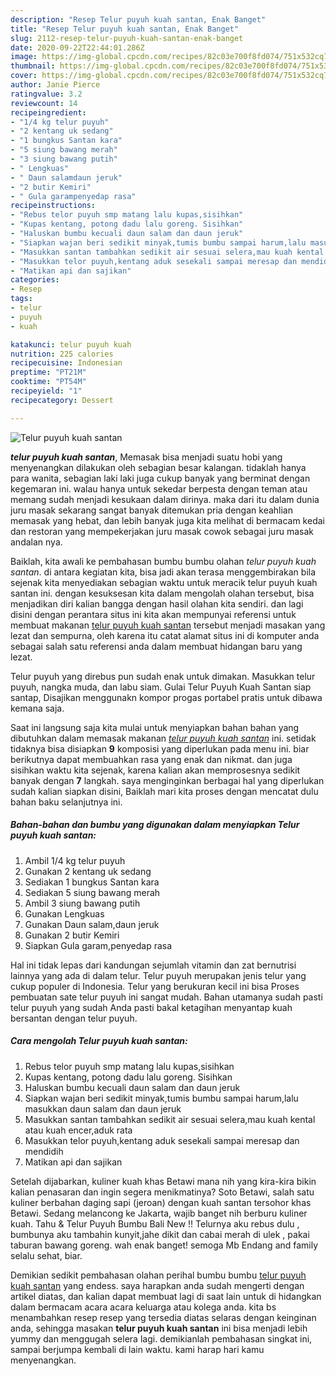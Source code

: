 ```yaml
---
description: "Resep Telur puyuh kuah santan, Enak Banget"
title: "Resep Telur puyuh kuah santan, Enak Banget"
slug: 2112-resep-telur-puyuh-kuah-santan-enak-banget
date: 2020-09-22T22:44:01.286Z
image: https://img-global.cpcdn.com/recipes/82c03e700f8fd074/751x532cq70/telur-puyuh-kuah-santan-foto-resep-utama.jpg
thumbnail: https://img-global.cpcdn.com/recipes/82c03e700f8fd074/751x532cq70/telur-puyuh-kuah-santan-foto-resep-utama.jpg
cover: https://img-global.cpcdn.com/recipes/82c03e700f8fd074/751x532cq70/telur-puyuh-kuah-santan-foto-resep-utama.jpg
author: Janie Pierce
ratingvalue: 3.2
reviewcount: 14
recipeingredient:
- "1/4 kg telur puyuh"
- "2 kentang uk sedang"
- "1 bungkus Santan kara"
- "5 siung bawang merah"
- "3 siung bawang putih"
- " Lengkuas"
- " Daun salamdaun jeruk"
- "2 butir Kemiri"
- " Gula garampenyedap rasa"
recipeinstructions:
- "Rebus telor puyuh smp matang lalu kupas,sisihkan"
- "Kupas kentang, potong dadu lalu goreng. Sisihkan"
- "Haluskan bumbu kecuali daun salam dan daun jeruk"
- "Siapkan wajan beri sedikit minyak,tumis bumbu sampai harum,lalu masukkan daun salam dan daun jeruk"
- "Masukkan santan tambahkan sedikit air sesuai selera,mau kuah kental atau kuah encer,aduk rata"
- "Masukkan telor puyuh,kentang aduk sesekali sampai meresap dan mendidih"
- "Matikan api dan sajikan"
categories:
- Resep
tags:
- telur
- puyuh
- kuah

katakunci: telur puyuh kuah 
nutrition: 225 calories
recipecuisine: Indonesian
preptime: "PT21M"
cooktime: "PT54M"
recipeyield: "1"
recipecategory: Dessert

---
```



![Telur puyuh kuah santan](https://img-global.cpcdn.com/recipes/82c03e700f8fd074/751x532cq70/telur-puyuh-kuah-santan-foto-resep-utama.jpg)

<b><i>telur puyuh kuah santan</i></b>, Memasak bisa menjadi suatu hobi yang menyenangkan dilakukan oleh sebagian besar kalangan. tidaklah hanya para wanita, sebagian laki laki juga cukup banyak yang berminat dengan kegemaran ini. walau hanya untuk sekedar berpesta dengan teman atau memang sudah menjadi kesukaan dalam dirinya. maka dari itu dalam dunia juru masak sekarang sangat banyak ditemukan pria dengan keahlian memasak yang hebat, dan lebih banyak juga kita melihat di bermacam kedai dan restoran yang mempekerjakan juru masak cowok sebagai juru masak andalan nya.

Baiklah, kita awali ke pembahasan bumbu bumbu olahan <i>telur puyuh kuah santan</i>. di antara kegiatan kita, bisa jadi akan terasa menggembirakan bila sejenak kita menyediakan sebagian waktu untuk meracik telur puyuh kuah santan ini. dengan kesuksesan kita dalam mengolah olahan tersebut, bisa menjadikan diri kalian bangga dengan hasil olahan kita sendiri. dan lagi disini dengan perantara situs ini kita akan mempunyai referensi untuk membuat makanan <u>telur puyuh kuah santan</u> tersebut menjadi masakan yang lezat dan sempurna, oleh karena itu catat alamat situs ini di komputer anda sebagai salah satu referensi anda dalam membuat hidangan baru yang lezat.

Telur puyuh yang direbus pun sudah enak untuk dimakan. Masukkan telur puyuh, nangka muda, dan labu siam. Gulai Telur Puyuh Kuah Santan siap santap, Disajikan menggunakn kompor progas portabel pratis untuk dibawa kemana saja.


Saat ini langsung saja kita mulai untuk menyiapkan bahan bahan yang dibutuhkan dalam memasak makanan <u><i>telur puyuh kuah santan</i></u> ini. setidak tidaknya bisa disiapkan <b>9</b> komposisi yang diperlukan pada menu ini. biar berikutnya dapat membuahkan rasa yang enak dan nikmat. dan juga sisihkan waktu kita sejenak, karena kalian akan memprosesnya sedikit banyak dengan <b>7</b> langkah. saya menginginkan berbagai hal yang diperlukan sudah kalian siapkan disini, Baiklah mari kita proses dengan mencatat dulu bahan baku selanjutnya ini.

<!--inarticleads1-->

##### Bahan-bahan dan bumbu yang digunakan dalam menyiapkan Telur puyuh kuah santan:

1. Ambil 1/4 kg telur puyuh
1. Gunakan 2 kentang uk sedang
1. Sediakan 1 bungkus Santan kara
1. Sediakan 5 siung bawang merah
1. Ambil 3 siung bawang putih
1. Gunakan  Lengkuas
1. Gunakan  Daun salam,daun jeruk
1. Gunakan 2 butir Kemiri
1. Siapkan  Gula garam,penyedap rasa


Hal ini tidak lepas dari kandungan sejumlah vitamin dan zat bernutrisi lainnya yang ada di dalam telur. Telur puyuh merupakan jenis telur yang cukup populer di Indonesia. Telur yang berukuran kecil ini bisa Proses pembuatan sate telur puyuh ini sangat mudah. Bahan utamanya sudah pasti telur puyuh yang sudah Anda pasti bakal ketagihan menyantap kuah bersantan dengan telur puyuh. 

<!--inarticleads2-->

##### Cara mengolah Telur puyuh kuah santan:

1. Rebus telor puyuh smp matang lalu kupas,sisihkan
1. Kupas kentang, potong dadu lalu goreng. Sisihkan
1. Haluskan bumbu kecuali daun salam dan daun jeruk
1. Siapkan wajan beri sedikit minyak,tumis bumbu sampai harum,lalu masukkan daun salam dan daun jeruk
1. Masukkan santan tambahkan sedikit air sesuai selera,mau kuah kental atau kuah encer,aduk rata
1. Masukkan telor puyuh,kentang aduk sesekali sampai meresap dan mendidih
1. Matikan api dan sajikan


Setelah dijabarkan, kuliner kuah khas Betawi mana nih yang kira-kira bikin kalian penasaran dan ingin segera menikmatinya? Soto Betawi, salah satu kuliner berbahan daging sapi (jeroan) dengan kuah santan tersohor khas Betawi. Sedang melancong ke Jakarta, wajib banget nih berburu kuliner kuah. Tahu &amp; Telur Puyuh Bumbu Bali New !! Telurnya aku rebus dulu , bumbunya aku tambahin kunyit,jahe dikit dan cabai merah di ulek , pakai taburan bawang goreng. wah enak banget! semoga Mb Endang and family selalu sehat, biar. 

Demikian sedikit pembahasan olahan perihal bumbu bumbu <u>telur puyuh kuah santan</u> yang endess. saya harapkan anda sudah mengerti dengan artikel diatas, dan kalian dapat membuat lagi di saat lain untuk di hidangkan dalam bermacam acara acara keluarga atau kolega anda. kita bs menambahkan resep resep yang tersedia diatas selaras dengan keinginan anda, sehingga masakan <b>telur puyuh kuah santan</b> ini bisa menjadi lebih yummy dan menggugah selera lagi. demikianlah pembahasan singkat ini, sampai berjumpa kembali di lain waktu. kami harap hari kamu menyenangkan.
